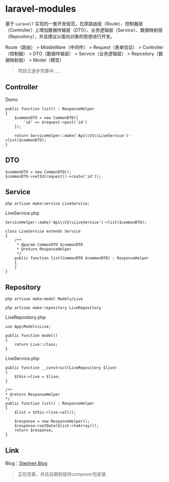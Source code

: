 # laravel-modules

基于 `Laravel7` 实现的一套开发规范，在原路由层（Route）、控制器层（Controller）上增加数据传输层（DTO）、业务逻辑层（Service）、数据映射层（Repository），并且建议以面向对象的思想进行开发。

Route（路由） > MiddleWare（中间件） > Request（表单验证） > Controller（控制器） > DTO（数据传输层） > Service（业务逻辑层） > Repository（数据映射层） > Model（模型）

> 项目正逐步完善中……

## Controller

Demo

```$xslt
public function list() : ResponseHelper
{
    $commonDTO = new CommonDTO([
        'id' => $request->post('id')
    ]);

    return ServiceHelper::make('Api\\V1\\LiveService')->list($commonDTO);
}
```

## DTO

```$xslt
$commonDTO = new CommonDTO();
$commonDTO->setId(request()->route('id'));
```

## Service

```$xslt
php artisan make:service LiveService;
```

LiveService.php

```$xslt
ServiceHelper::make('Api\\V1\\LiveService')->list($commonDTO);

class LiveService extends Service
{
    /**
     * @param CommonDTO $commonDTO
     * @return ResponseHelper
     */
    public function list(CommonDTO $commonDTO) : ResponseHelper
    {
    }
}
```

## Repository

```$xslt
php artisan make:model Models/Live

php artisan make:repository LiveRepository
```

LiveRepository.php

```$xslt
use App\Models\Live;

public function model()
{
    return Live::class;
}
```

LiveService.php

```$xslt
public function __construct(LiveRepository $live)
{
    $this->live = $live;
}

/**
* @return ResponseHelper
*/
public function list() : ResponseHelper
{
    $list = $this->live->all();

    $response = new ResponseHelper();
    $response->setData($list->toArray());
    return $response;
}
```

## Link

Blog：[Stephen Blog](https://www.stephen520.cn/)

> 正在完善，并且后期将提供composer包安装
